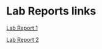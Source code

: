 # Lab Reports links

[Lab Report 1](https://megupta06.github.io/cse15l-lab-reports/lab-report-1-week-2.html)


[Lab Report 2](https://megupta06.github.io/cse15l-lab-reports/lab-report-2-week-4.html)
